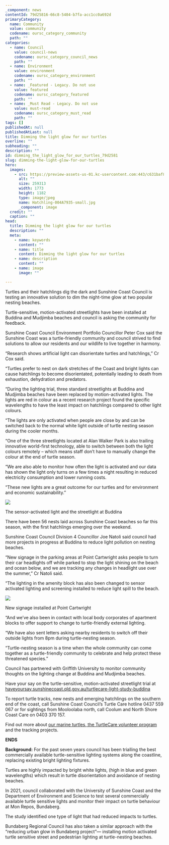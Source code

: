 ```yaml
---
_component: news
contentId: 79d25816-66c8-5404-b7fa-acc1cc0a692d
primaryCategory:
  name: Community
  value: community
  codename: oursc_category_community
  path: ""
categories:
  - name: Council
    value: council-news
    codename: oursc_category_council_news
    path: ""
  - name: Environment
    value: environment
    codename: oursc_category_environment
    path: ""
  - name: _Featured - Legacy. Do not use
    value: featured
    codename: oursc_category_featured
    path: ""
  - name: _Must Read - Legacy. Do not use
    value: must-read
    codename: oursc_category_must_read
    path: ""
tags: []
publishedAt: null
publishedAtLast: null
title: Dimming the light glow for our turtles
overline: ""
subheading: ""
description: ""
id: dimming_the_light_glow_for_our_turtles_79d2581
slug: dimming-the-light-glow-for-our-turtles
hero:
  images:
    - src: https://preview-assets-us-01.kc-usercontent.com:443/c631baf8-1b46-001f-580c-d0001b68b4a8/9350e30d-c5c1-4013-9bb2-205931c50ae9/Hatchling-004A7935-small.jpg
      alt: ""
      size: 259313
      width: 1773
      height: 1182
      type: image/jpeg
      name: Hatchling-004A7935-small.jpg
      _component: image
  credit: ""
  caption: ""
head:
  title: Dimming the light glow for our turtles
  description: ""
  meta:
    - name: keywords
      content: ""
    - name: title
      content: Dimming the light glow for our turtles
    - name: description
      content: ""
    - name: image
      image: ""

---
```

Turtles and their hatchlings dig the dark and Sunshine Coast Council is testing an innovative solution to dim the night-time glow at two popular nesting beaches.

Turtle-sensitive, motion-activated streetlights have been installed at Buddina and Mudjimba beaches and council is asking the community for feedback.

Sunshine Coast Council Environment Portfolio Councillor Peter Cox said the Sunshine Coast was a turtle-friendly community and council strived to find solutions to allow our residents and our wildlife to live together in harmony.

“Research shows artificial light can disorientate turtles and hatchlings,” Cr Cox said.

“Turtles prefer to nest on dark stretches of the Coast and bright lights can cause hatchlings to become disorientated, potentially leading to death from exhaustion, dehydration and predators.

“During the lighting trial, three standard streetlights at Buddina and Mudjimba beaches have been replaced by motion-activated lights. The lights are red in colour as a recent research project found the specific wavelengths to have the least impact on hatchlings compared to other light colours.

“The lights are only activated when people are close by and can be switched back to the normal white light outside of turtle nesting season during the cooler months.

“One of the three streetlights located at Alan Walker Park is also trailing innovative world-first technology, able to switch between both the light colours remotely – which means staff don’t have to manually change the colour at the end of turtle season.

“We are also able to monitor how often the light is activated and our data has shown the light only turns on a few times a night resulting in reduced electricity consumption and lower running costs.

“These new lights are a great outcome for our turtles and for environment and economic sustainability.”

![](https://preview-assets-us-01.kc-usercontent.com:443/c631baf8-1b46-001f-580c-d0001b68b4a8/b31872f5-4733-4b33-a825-2c6da186d8dd/DualLEDLight_AlanWalkerPark.png)

The sensor-activated light and the streetlight at Buddina

There have been 56 nests laid across Sunshine Coast beaches so far this season, with the first hatchlings emerging over the weekend.

Sunshine Coast Council Division 4 Councillor Joe Natoli said council had more projects in progress at Buddina to reduce light pollution on nesting beaches.

“New signage in the parking areas at Point Cartwright asks people to turn their car headlights off while parked to stop the light shining on the beach and ocean below, and we are tracking any changes in headlight use over the summer,” Cr Natoli said.

“The lighting in the amenity block has also been changed to sensor activated lighting and screening installed to reduce light spill to the beach.

![](https://preview-assets-us-01.kc-usercontent.com:443/c631baf8-1b46-001f-580c-d0001b68b4a8/08840e62-925c-421a-9021-ecb3c6b580ee/Image-2-Pt-Cartwright-signage-1024x683.jpg)

New signage installed at Point Cartwright

“And we’ve also been in contact with local body corporates of apartment blocks to offer support to change to turtle-friendly external lighting.

“We have also sent letters asking nearby residents to switch off their outside lights from 8pm during turtle-nesting season.

“Turtle-nesting season is a time when the whole community can come together as a turtle-friendly community to celebrate and help protect these threatened species.”

Council has partnered with Griffith University to monitor community thoughts on the lighting change at Buddina and Mudjimba beaches.

Have your say on the turtle-sensitive, motion-activated streetlight trial at [haveyoursay.sunshinecoast.qld.gov.au/turtlecare-light-study-buddina](https://haveyoursay.sunshinecoast.qld.gov.au/turtlecare-light-study-buddina)


To report turtle tracks, new nests and emerging hatchlings on the southern end of the coast, call Sunshine Coast Council’s Turtle Care hotline 0437 559 067 or for sightings from Mooloolaba north, call Coolum and North Shore Coast Care on 0403 370 157.

Find out more about [our marine turtles, the TurtleCare volunteer program](https://www.sunshinecoast.qld.gov.au/Environment/Native-Animals/TurtleCare)
&#x20;and the tracking projects.

**ENDS**

**Background:** For the past seven years council has been trialling the best commercially available turtle-sensitive lighting systems along the coastline, replacing existing bright lighting fixtures.

Turtles are highly impacted by bright white lights, (high in blue and green wavelengths) which result in turtle disorientation and avoidance of nesting beaches.

In 2021, council collaborated with the University of Sunshine Coast and the Department of Environment and Science to test several commercially available turtle sensitive lights and monitor their impact on turtle behaviour at Mon Repos, Bundaberg.

The study identified one type of light that had reduced impacts to turtles.

Bundaberg Regional Council has also taken a similar approach with the “reducing urban glow in Bundaberg project”— installing motion activated turtle sensitive street and pedestrian lighting at turtle-nesting beaches.
